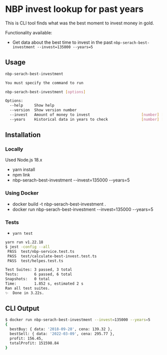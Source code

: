 # NBP invest lookup for past years

This is CLI tool finds what was the best moment to invest money in gold.

Functionality available:
- Get data about the best time to invest in the past `nbp-serach-best-investment --invest=135000 --years=5`

## Usage
```bash
nbp-serach-best-investment

You must specify the command to run

nbp-serach-best-investment [options]

Options:
  --help     Show help                                                 [boolean]
  --version  Show version number                                       [boolean]
  --invest   Amount of money to invest                       [number] [required]
  --years    Historical data in years to check               [number] [required]
```

## Installation

### Locally 
Used Node.js 18.x
- yarn install
- npm link
- nbp-serach-best-investment --invest=135000 --years=5

### Using Docker 
- docker build -t nbp-serach-best-investment .
- docker run nbp-serach-best-investment --invest=135000 --years=5

### Tests

- ``yarn test``

```bash 
yarn run v1.22.18
$ jest -config --all
 PASS  test/nbp-service.test.ts
 PASS  test/calculate-best-invest.test.ts
 PASS  test/helpes.test.ts

Test Suites: 3 passed, 3 total
Tests:       6 passed, 6 total
Snapshots:   0 total
Time:        1.852 s, estimated 2 s
Ran all test suites.
✨  Done in 3.22s.
```


## CLI Output  
```bash
$ docker run nbp-serach-best-investment --invest=135000 --years=5
{
  bestBuy: { data: '2018-09-28', cena: 139.32 },
  bestSell: { data: '2022-03-09', cena: 295.77 },
  profit: 156.45,
  totalProfit: 151598.84
}
```





